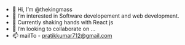 - 👋 Hi, I’m @thekingmass
- 👀 I’m interested in Software developement and web development.
- 🌱 Currently shaking hands with React js
- 💞️ I’m looking to collaborate on ...
- 📫 mailTo - pratikkumar712@gmail.com

<!---
thekingmass/thekingmass is a ✨ special ✨ repository because its `README.md` (this file) appears on your GitHub profile.
You can click the Preview link to take a look at your changes.
--->
